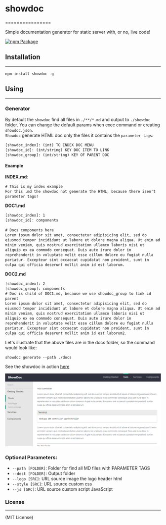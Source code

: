 
# showdoc
================

Simple documentation generator for static server with, or no, live code!

[![npm Package](https://img.shields.io/npm/v/showdoc.svg?style=flat-square)](https://www.npmjs.org/package/showdoc)

## Installation
---

```
npm install showdoc -g
```

## Using
---

### Generator

By default the `showdoc` find all files in `./**/*.md` and output to `./showdoc` folder. You can change the default params when exec command or creating `showdoc.json`.  
`Showdoc` generate HTML doc only the files it contains the `parameter tags`:  

```
[showdoc_index]: (int) TO INDEX DOC MENU
[showdoc_id]: (int/string) KEY DOC ITEM TO LINK
[showdoc_group]: (int/string) KEY OF PARENT DOC

```

#### Example

**INDEX.md**:
```
# This is my index example
For this .md the showdoc not generate the HTML, because there isen't parameter tags!
```
**DOC1.md**
```
[showdoc_index]: 1
[showdoc_id]: components

# Docs components here
Lorem ipsum dolor sit amet, consectetur adipisicing elit, sed do eiusmod tempor incididunt ut labore et dolore magna aliqua. Ut enim ad minim veniam, quis nostrud exercitation ullamco laboris nisi ut aliquip ex ea commodo consequat. Duis aute irure dolor in reprehenderit in voluptate velit esse cillum dolore eu fugiat nulla pariatur. Excepteur sint occaecat cupidatat non proident, sunt in culpa qui officia deserunt mollit anim id est laborum.
```
**DOC2.md**
```
[showdoc_index]: 2
[showdoc_group]: components
# Doc is child of DOC1.md, because we use showdoc_group to link id parent
Lorem ipsum dolor sit amet, consectetur adipisicing elit, sed do eiusmod tempor incididunt ut labore et dolore magna aliqua. Ut enim ad minim veniam, quis nostrud exercitation ullamco laboris nisi ut aliquip ex ea commodo consequat. Duis aute irure dolor in reprehenderit in voluptate velit esse cillum dolore eu fugiat nulla pariatur. Excepteur sint occaecat cupidatat non proident, sunt in culpa qui officia deserunt mollit anim id est laborum2.
```

Let's illustrate that the above files are in the docs folder, so the command would look like:

```
showdoc generate --path ./docs
```

See the showdoc in action [here](https://github.com/fabiorogeriosj/mockapp/tree/master/docs)

![Example](example.png)

### Optional Parameters:

- `--path [FOLDER]`:  Folder for find all MD files with PARAMETER TAGS
- `--dest [FOLDER]`:  Output folder
- `--logo [SRC]`:  URL source image the logo header html
- `--style [SRC]`:  URL source custom css
- `--js [SRC]`:  URL source custom script JavaScript


### License
-------

(MIT License)
